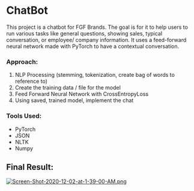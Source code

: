 # ChatBot
This project is a chatbot for FGF Brands. The goal is for it to help users to run various tasks like general questions, showing sales, typical conversation, or employee/ company information. It uses a feed-forward neural network made with PyTorch to have a contextual conversation.

### Approach:
1. NLP Processing (stemming, tokenization, create bag of words to reference to)
2. Create the training data / file for the model
3. Feed Forward Neural Network with CrossEntropyLoss
4. Using saved, trained model, implement the chat

### Tools Used:
- PyTorch
- JSON
- NLTK
- Numpy

## Final Result:
[![Screen-Shot-2020-12-02-at-1-39-00-AM.png](https://i.postimg.cc/j2wdDnLw/Screen-Shot-2020-12-02-at-1-39-00-AM.png)](https://postimg.cc/hQnqwj8c)



